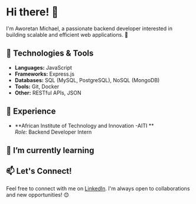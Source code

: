 # Hi there! 👋

I'm Aworetan Michael, a passionate  backend developer interested in building scalable and efficient web applications. 🚀

## 🔧 Technologies & Tools

- **Languages:** JavaScript
- **Frameworks:** Express.js
- **Databases:** SQL (MySQL, PostgreSQL), NoSQL (MongoDB)
- **Tools:** Git, Docker
- **Other:** RESTful APIs, JSON

## 💼 Experience

- **African Institute of Technology and Innovation -AITI **  
  *Role:* Backend Developer Intern  

## 🌱 I’m currently learning

## 📫 Let's Connect!

Feel free to connect with me on [LinkedIn](https://www.linkedin.com/in/michael-aworetan-a3711a207/). I'm always open to collaborations and new opportunities! 😊


<!---
michaelaworetan/michaelaworetan is a ✨ special ✨ repository because its `README.md` (this file) appears on your GitHub profile.
You can click the Preview link to take a look at your changes.
--->
